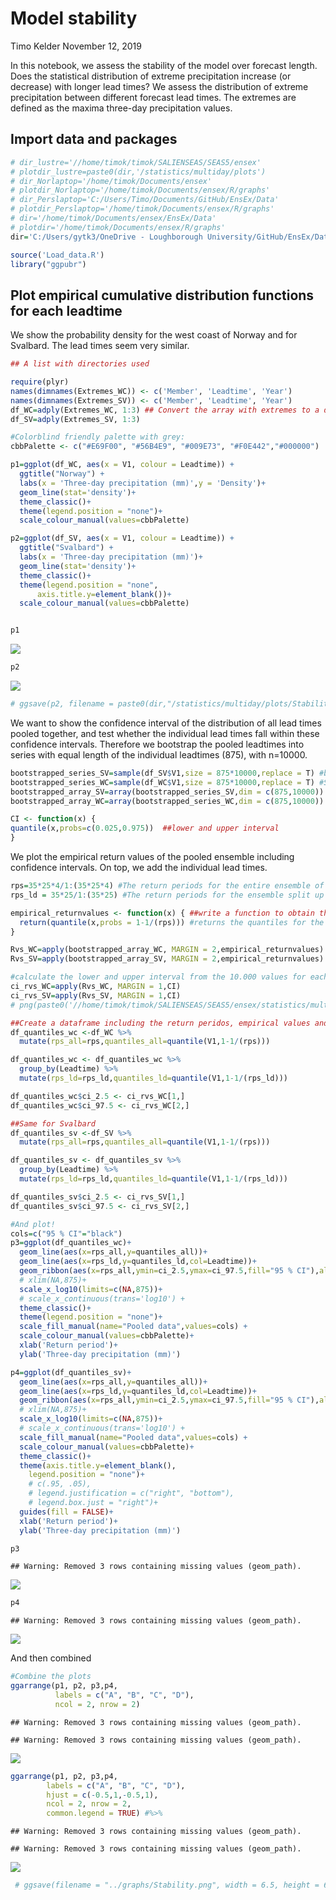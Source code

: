 Model stability
================
Timo Kelder
November 12, 2019

In this notebook, we assess the stability of the model over forecast
length. Does the statistical distribution of extreme precipitation
increase (or decrease) with longer lead times? We assess the
distribution of extreme precipitation between different forecast lead
times. The extremes are defined as the maxima three-day precipitation
values.

## Import data and packages

``` r
# dir_lustre='//home/timok/timok/SALIENSEAS/SEAS5/ensex'
# plotdir_lustre=paste0(dir,'/statistics/multiday/plots')
# dir_Norlaptop='/home/timok/Documents/ensex'
# plotdir_Norlaptop='/home/timok/Documents/ensex/R/graphs'
# dir_Perslaptop='C:/Users/Timo/Documents/GitHub/EnsEx/Data'
# plotdir_Perslaptop='/home/timok/Documents/ensex/R/graphs'
# dir='/home/timok/Documents/ensex/EnsEx/Data'
# plotdir='/home/timok/Documents/ensex/R/graphs'
dir='C:/Users/gytk3/OneDrive - Loughborough University/GitHub/EnsEx/Data'

source('Load_data.R')
library("ggpubr")
```

## Plot empirical cumulative distribution functions for each leadtime

We show the probability density for the west coast of Norway and for
Svalbard. The lead times seem very similar.

``` r
## A list with directories used

require(plyr)
names(dimnames(Extremes_WC)) <- c('Member', 'Leadtime', 'Year')
names(dimnames(Extremes_SV)) <- c('Member', 'Leadtime', 'Year')
df_WC=adply(Extremes_WC, 1:3) ## Convert the array with extremes to a data frame 
df_SV=adply(Extremes_SV, 1:3)
```

``` r
#Colorblind friendly palette with grey:
cbbPalette <- c("#E69F00", "#56B4E9", "#009E73", "#F0E442","#000000")

p1=ggplot(df_WC, aes(x = V1, colour = Leadtime)) +
  ggtitle("Norway") +
  labs(x = 'Three-day precipitation (mm)',y = 'Density')+
  geom_line(stat='density')+
  theme_classic()+
  theme(legend.position = "none")+
  scale_colour_manual(values=cbbPalette)

p2=ggplot(df_SV, aes(x = V1, colour = Leadtime)) +
  ggtitle("Svalbard") +
  labs(x = 'Three-day precipitation (mm)')+
  geom_line(stat='density')+
  theme_classic()+
  theme(legend.position = "none",
      axis.title.y=element_blank())+
  scale_colour_manual(values=cbbPalette)


p1
```

![](Model_stability_files/figure-gfm/unnamed-chunk-4-1.png)<!-- -->

``` r
p2
```

![](Model_stability_files/figure-gfm/unnamed-chunk-4-2.png)<!-- -->

``` r
# ggsave(p2, filename = paste0(dir,"/statistics/multiday/plots/Stability.png"), dpi = 100, type = "cairo")
```

We want to show the confidence interval of the distribution of all lead
times pooled together, and test whether the individual lead times fall
within these confidence intervals. Therefore we bootstrap the pooled
leadtimes into series with equal length of the individual leadtimes
(875), with n=10000.

``` r
bootstrapped_series_SV=sample(df_SV$V1,size = 875*10000,replace = T) #bootstraps the series of length equal to each lead time (875) with n= 10.000 
bootstrapped_series_WC=sample(df_WC$V1,size = 875*10000,replace = T) #Same for WC
bootstrapped_array_SV=array(bootstrapped_series_SV,dim = c(875,10000)) #Creates an array with 10.000 series of 875 values
bootstrapped_array_WC=array(bootstrapped_series_WC,dim = c(875,10000)) #Creates an array with 10.000 series of 875 values

CI <- function(x) {
quantile(x,probs=c(0.025,0.975))  ##lower and upper interval
}  
```

We plot the empirical return values of the pooled ensemble including
confidence intervals. On top, we add the individual lead times.

``` r
rps=35*25*4/1:(35*25*4) #The return periods for the entire ensemble of 3500 years
rps_ld = 35*25/1:(35*25) #The return periods for the ensemble split up into 4 leadtimes, 875 years

empirical_returnvalues <- function(x) { ##write a function to obtain the quantiles for the distribution  
  return(quantile(x,probs = 1-1/(rps))) #returns the quantiles for the return values = (1-1/return period)
}

Rvs_WC=apply(bootstrapped_array_WC, MARGIN = 2,empirical_returnvalues) #apply the function to each of the 10.000 series
Rvs_SV=apply(bootstrapped_array_SV, MARGIN = 2,empirical_returnvalues) #Same for Svalbard

#calculate the lower and upper interval from the 10.000 values for each quantile. 
ci_rvs_WC=apply(Rvs_WC, MARGIN = 1,CI)
ci_rvs_SV=apply(Rvs_SV, MARGIN = 1,CI)
# png(paste0('//home/timok/timok/SALIENSEAS/SEAS5/ensex/statistics/multiday/plots/Stability_rv.png'),type='cairo')

##Create a dataframe including the return peridos, empirical values and confidence intervals
df_quantiles_wc <-df_WC %>% 
  mutate(rps_all=rps,quantiles_all=quantile(V1,1-1/(rps)))

df_quantiles_wc <- df_quantiles_wc %>% 
  group_by(Leadtime) %>% 
  mutate(rps_ld=rps_ld,quantiles_ld=quantile(V1,1-1/(rps_ld)))

df_quantiles_wc$ci_2.5 <- ci_rvs_WC[1,]
df_quantiles_wc$ci_97.5 <- ci_rvs_WC[2,]

##Same for Svalbard
df_quantiles_sv <-df_SV %>% 
  mutate(rps_all=rps,quantiles_all=quantile(V1,1-1/(rps)))

df_quantiles_sv <- df_quantiles_sv %>% 
  group_by(Leadtime) %>% 
  mutate(rps_ld=rps_ld,quantiles_ld=quantile(V1,1-1/(rps_ld)))

df_quantiles_sv$ci_2.5 <- ci_rvs_SV[1,]
df_quantiles_sv$ci_97.5 <- ci_rvs_SV[2,]
```

``` r
#And plot!
cols=c("95 % CI"="black")
p3=ggplot(df_quantiles_wc)+
  geom_line(aes(x=rps_all,y=quantiles_all))+
  geom_line(aes(x=rps_ld,y=quantiles_ld,col=Leadtime))+
  geom_ribbon(aes(x=rps_all,ymin=ci_2.5,ymax=ci_97.5,fill="95 % CI"),alpha=0.1)+
  # xlim(NA,875)+
  scale_x_log10(limits=c(NA,875))+
  # scale_x_continuous(trans='log10') +
  theme_classic()+
  theme(legend.position = "none")+
  scale_fill_manual(name="Pooled data",values=cols) +
  scale_colour_manual(values=cbbPalette)+
  xlab('Return period')+
  ylab('Three-day precipitation (mm)')

p4=ggplot(df_quantiles_sv)+
  geom_line(aes(x=rps_all,y=quantiles_all))+
  geom_line(aes(x=rps_ld,y=quantiles_ld,col=Leadtime))+
  geom_ribbon(aes(x=rps_all,ymin=ci_2.5,ymax=ci_97.5,fill="95 % CI"),alpha=0.1)+
  # xlim(NA,875)+
  scale_x_log10(limits=c(NA,875))+
  # scale_x_continuous(trans='log10') +
  scale_fill_manual(name="Pooled data",values=cols) +
  scale_colour_manual(values=cbbPalette)+
  theme_classic()+
  theme(axis.title.y=element_blank(),
    legend.position = "none")+
    # c(.95, .05),
    # legend.justification = c("right", "bottom"),
    # legend.box.just = "right")+
  guides(fill = FALSE)+
  xlab('Return period')+
  ylab('Three-day precipitation (mm)')

p3
```

    ## Warning: Removed 3 rows containing missing values (geom_path).

![](Model_stability_files/figure-gfm/unnamed-chunk-7-1.png)<!-- -->

``` r
p4
```

    ## Warning: Removed 3 rows containing missing values (geom_path).

![](Model_stability_files/figure-gfm/unnamed-chunk-7-2.png)<!-- -->

And then combined

``` r
#Combine the plots
ggarrange(p1, p2, p3,p4, 
          labels = c("A", "B", "C", "D"),
          ncol = 2, nrow = 2)
```

    ## Warning: Removed 3 rows containing missing values (geom_path).
    
    ## Warning: Removed 3 rows containing missing values (geom_path).

![](Model_stability_files/figure-gfm/unnamed-chunk-8-1.png)<!-- -->

``` r
ggarrange(p1, p2, p3,p4, 
        labels = c("A", "B", "C", "D"),
        hjust = c(-0.5,1,-0.5,1),
        ncol = 2, nrow = 2,
        common.legend = TRUE) #%>% 
```

    ## Warning: Removed 3 rows containing missing values (geom_path).
    
    ## Warning: Removed 3 rows containing missing values (geom_path).

![](Model_stability_files/figure-gfm/unnamed-chunk-8-2.png)<!-- -->

``` r
 # ggsave(filename = "../graphs/Stability.png", width = 6.5, height = 6.5)
```
